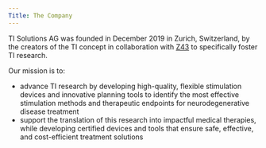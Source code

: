 ```yaml
---
Title: The Company
---
```

TI Solutions AG was founded in December 2019 in Zurich, Switzerland, by the creators of the TI concept in collaboration  with [Z43](https://www.z43.swiss/) to specifically foster TI research.
    
Our mission is to:
- advance TI research by developing high-quality, flexible stimulation devices and innovative planning tools to identify the most effective stimulation methods and therapeutic endpoints for neurodegenerative disease treatment
- support the translation of this research into impactful medical therapies, while developing certified devices and tools that ensure safe, effective, and cost-efficient treatment solutions
